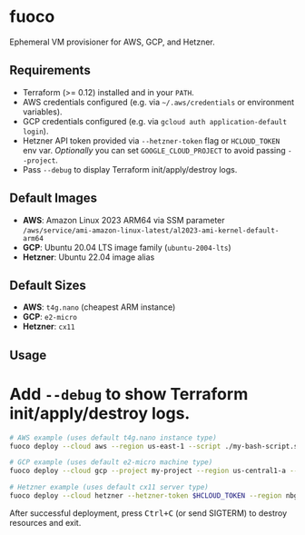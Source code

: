 # fuoco

Ephemeral VM provisioner for AWS, GCP, and Hetzner.

## Requirements

- Terraform (>= 0.12) installed and in your `PATH`.
- AWS credentials configured (e.g. via `~/.aws/credentials` or environment variables).
- GCP credentials configured (e.g. via `gcloud auth application-default login`).
- Hetzner API token provided via `--hetzner-token` flag or `HCLOUD_TOKEN` env var.
*Optionally* you can set `GOOGLE_CLOUD_PROJECT` to avoid passing `--project`.
- Pass `--debug` to display Terraform init/apply/destroy logs.

## Default Images

- **AWS**: Amazon Linux 2023 ARM64 via SSM parameter `/aws/service/ami-amazon-linux-latest/al2023-ami-kernel-default-arm64`
- **GCP**: Ubuntu 20.04 LTS image family (`ubuntu-2004-lts`)
- **Hetzner**: Ubuntu 22.04 image alias

## Default Sizes

- **AWS**: `t4g.nano` (cheapest ARM instance)
- **GCP**: `e2-micro`
- **Hetzner**: `cx11`

## Usage

# Add `--debug` to show Terraform init/apply/destroy logs.
```bash
# AWS example (uses default t4g.nano instance type)
fuoco deploy --cloud aws --region us-east-1 --script ./my-bash-script.sh

# GCP example (uses default e2-micro machine type)
fuoco deploy --cloud gcp --project my-project --region us-central1-a --script ./my-bash-script.sh

# Hetzner example (uses default cx11 server type)
fuoco deploy --cloud hetzner --hetzner-token $HCLOUD_TOKEN --region nbg1 --script ./my-bash-script.sh
```

After successful deployment, press <kbd>Ctrl+C</kbd> (or send SIGTERM) to destroy resources and exit.
